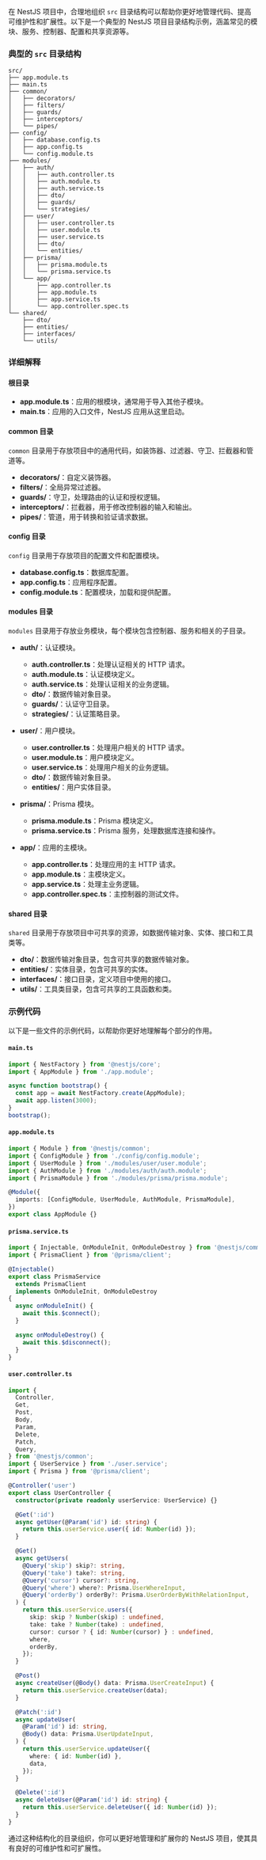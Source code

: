 在 NestJS 项目中，合理地组织 `src` 目录结构可以帮助你更好地管理代码、提高可维护性和扩展性。以下是一个典型的 NestJS 项目目录结构示例，涵盖常见的模块、服务、控制器、配置和共享资源等。

### 典型的 `src` 目录结构

```plaintext
src/
├── app.module.ts
├── main.ts
├── common/
│   ├── decorators/
│   ├── filters/
│   ├── guards/
│   ├── interceptors/
│   └── pipes/
├── config/
│   ├── database.config.ts
│   ├── app.config.ts
│   └── config.module.ts
├── modules/
│   ├── auth/
│   │   ├── auth.controller.ts
│   │   ├── auth.module.ts
│   │   ├── auth.service.ts
│   │   ├── dto/
│   │   ├── guards/
│   │   └── strategies/
│   ├── user/
│   │   ├── user.controller.ts
│   │   ├── user.module.ts
│   │   ├── user.service.ts
│   │   ├── dto/
│   │   └── entities/
│   ├── prisma/
│   │   ├── prisma.module.ts
│   │   └── prisma.service.ts
│   └── app/
│       ├── app.controller.ts
│       ├── app.module.ts
│       ├── app.service.ts
│       └── app.controller.spec.ts
└── shared/
    ├── dto/
    ├── entities/
    ├── interfaces/
    └── utils/
```

### 详细解释

#### 根目录

- **app.module.ts**：应用的根模块，通常用于导入其他子模块。
- **main.ts**：应用的入口文件，NestJS 应用从这里启动。

#### common 目录

`common` 目录用于存放项目中的通用代码，如装饰器、过滤器、守卫、拦截器和管道等。

- **decorators/**：自定义装饰器。
- **filters/**：全局异常过滤器。
- **guards/**：守卫，处理路由的认证和授权逻辑。
- **interceptors/**：拦截器，用于修改控制器的输入和输出。
- **pipes/**：管道，用于转换和验证请求数据。

#### config 目录

`config` 目录用于存放项目的配置文件和配置模块。

- **database.config.ts**：数据库配置。
- **app.config.ts**：应用程序配置。
- **config.module.ts**：配置模块，加载和提供配置。

#### modules 目录

`modules` 目录用于存放业务模块，每个模块包含控制器、服务和相关的子目录。

- **auth/**：认证模块。

  - **auth.controller.ts**：处理认证相关的 HTTP 请求。
  - **auth.module.ts**：认证模块定义。
  - **auth.service.ts**：处理认证相关的业务逻辑。
  - **dto/**：数据传输对象目录。
  - **guards/**：认证守卫目录。
  - **strategies/**：认证策略目录。

- **user/**：用户模块。

  - **user.controller.ts**：处理用户相关的 HTTP 请求。
  - **user.module.ts**：用户模块定义。
  - **user.service.ts**：处理用户相关的业务逻辑。
  - **dto/**：数据传输对象目录。
  - **entities/**：用户实体目录。

- **prisma/**：Prisma 模块。

  - **prisma.module.ts**：Prisma 模块定义。
  - **prisma.service.ts**：Prisma 服务，处理数据库连接和操作。

- **app/**：应用的主模块。
  - **app.controller.ts**：处理应用的主 HTTP 请求。
  - **app.module.ts**：主模块定义。
  - **app.service.ts**：处理主业务逻辑。
  - **app.controller.spec.ts**：主控制器的测试文件。

#### shared 目录

`shared` 目录用于存放项目中可共享的资源，如数据传输对象、实体、接口和工具类等。

- **dto/**：数据传输对象目录，包含可共享的数据传输对象。
- **entities/**：实体目录，包含可共享的实体。
- **interfaces/**：接口目录，定义项目中使用的接口。
- **utils/**：工具类目录，包含可共享的工具函数和类。

### 示例代码

以下是一些文件的示例代码，以帮助你更好地理解每个部分的作用。

#### `main.ts`

```typescript
import { NestFactory } from '@nestjs/core';
import { AppModule } from './app.module';

async function bootstrap() {
  const app = await NestFactory.create(AppModule);
  await app.listen(3000);
}
bootstrap();
```

#### `app.module.ts`

```typescript
import { Module } from '@nestjs/common';
import { ConfigModule } from './config/config.module';
import { UserModule } from './modules/user/user.module';
import { AuthModule } from './modules/auth/auth.module';
import { PrismaModule } from './modules/prisma/prisma.module';

@Module({
  imports: [ConfigModule, UserModule, AuthModule, PrismaModule],
})
export class AppModule {}
```

#### `prisma.service.ts`

```typescript
import { Injectable, OnModuleInit, OnModuleDestroy } from '@nestjs/common';
import { PrismaClient } from '@prisma/client';

@Injectable()
export class PrismaService
  extends PrismaClient
  implements OnModuleInit, OnModuleDestroy
{
  async onModuleInit() {
    await this.$connect();
  }

  async onModuleDestroy() {
    await this.$disconnect();
  }
}
```

#### `user.controller.ts`

```typescript
import {
  Controller,
  Get,
  Post,
  Body,
  Param,
  Delete,
  Patch,
  Query,
} from '@nestjs/common';
import { UserService } from './user.service';
import { Prisma } from '@prisma/client';

@Controller('user')
export class UserController {
  constructor(private readonly userService: UserService) {}

  @Get(':id')
  async getUser(@Param('id') id: string) {
    return this.userService.user({ id: Number(id) });
  }

  @Get()
  async getUsers(
    @Query('skip') skip?: string,
    @Query('take') take?: string,
    @Query('cursor') cursor?: string,
    @Query('where') where?: Prisma.UserWhereInput,
    @Query('orderBy') orderBy?: Prisma.UserOrderByWithRelationInput,
  ) {
    return this.userService.users({
      skip: skip ? Number(skip) : undefined,
      take: take ? Number(take) : undefined,
      cursor: cursor ? { id: Number(cursor) } : undefined,
      where,
      orderBy,
    });
  }

  @Post()
  async createUser(@Body() data: Prisma.UserCreateInput) {
    return this.userService.createUser(data);
  }

  @Patch(':id')
  async updateUser(
    @Param('id') id: string,
    @Body() data: Prisma.UserUpdateInput,
  ) {
    return this.userService.updateUser({
      where: { id: Number(id) },
      data,
    });
  }

  @Delete(':id')
  async deleteUser(@Param('id') id: string) {
    return this.userService.deleteUser({ id: Number(id) });
  }
}
```

通过这种结构化的目录组织，你可以更好地管理和扩展你的 NestJS 项目，使其具有良好的可维护性和可扩展性。
